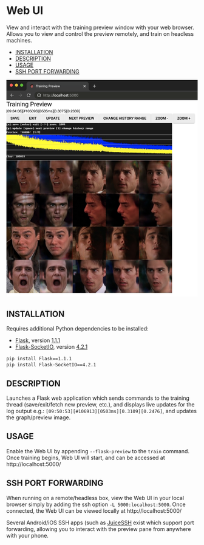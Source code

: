 # Web UI

View and interact with the training preview window with your web browser.
Allows you to view and control the preview remotely, and train on headless machines.

- [INSTALLATION](#installation)
- [DESCRIPTION](#description)
- [USAGE](#usage)
- [SSH PORT FORWARDING](#ssh-port-forwarding)

![](example.png)

## INSTALLATION

Requires additional Python dependencies to be installed: 
- [Flask](https://palletsprojects.com/p/flask/), 
  version [1.1.1](https://pypi.org/project/Flask/1.1.1/)
- [Flask-SocketIO](https://github.com/miguelgrinberg/Flask-SocketIO/), 
  version [4.2.1](https://pypi.org/project/Flask-SocketIO/4.2.1/)

```
pip install Flask==1.1.1
pip install Flask-SocketIO==4.2.1
```  

## DESCRIPTION

Launches a Flask web application which sends commands to the training thread 
(save/exit/fetch new preview, etc.), and displays live updates for the log output
e.g.: `[09:50:53][#106913][0503ms][0.3109][0.2476]`, and updates the graph/preview image.

## USAGE

Enable the Web UI by appending `--flask-preview` to the `train` command.
Once training begins, Web UI will start, and can be accessed at http://localhost:5000/

## SSH PORT FORWARDING

When running on a remote/headless box, view the Web UI in your local browser simply by
adding the ssh option `-L 5000:localhost:5000`. Once connected, the Web UI can be viewed 
locally at http://localhost:5000/

Several Android/iOS SSH apps (such as [JuiceSSH](https://juicessh.com/)
exist which support port forwarding, allowing you to interact with the preview pane
from anywhere with your phone.
